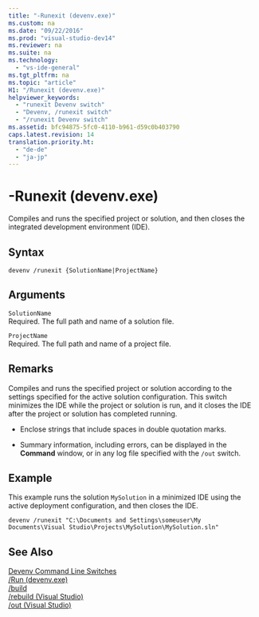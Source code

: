 ```yaml
---
title: "-Runexit (devenv.exe)"
ms.custom: na
ms.date: "09/22/2016"
ms.prod: "visual-studio-dev14"
ms.reviewer: na
ms.suite: na
ms.technology: 
  - "vs-ide-general"
ms.tgt_pltfrm: na
ms.topic: "article"
H1: "/Runexit (devenv.exe)"
helpviewer_keywords: 
  - "runexit Devenv switch"
  - "Devenv, /runexit switch"
  - "/runexit Devenv switch"
ms.assetid: bfc94875-5fc0-4110-b961-d59c0b403790
caps.latest.revision: 14
translation.priority.ht: 
  - "de-de"
  - "ja-jp"
---
```

# -Runexit (devenv.exe)
Compiles and runs the specified project or solution, and then closes the integrated development environment (IDE).  
  
## Syntax  
  
```  
devenv /runexit {SolutionName|ProjectName}  
```  
  
## Arguments  
 `SolutionName`  
 Required. The full path and name of a solution file.  
  
 `ProjectName`  
 Required. The full path and name of a project file.  
  
## Remarks  
 Compiles and runs the specified project or solution according to the settings specified for the active solution configuration. This switch minimizes the IDE while the project or solution is run, and it closes the IDE after the project or solution has completed running.  
  
-   Enclose strings that include spaces in double quotation marks.  
  
-   Summary information, including errors, can be displayed in the **Command** window, or in any log file specified with the `/out` switch.  
  
## Example  
 This example runs the solution `MySolution` in a minimized IDE using the active deployment configuration, and then closes the IDE.  
  
```  
devenv /runexit "C:\Documents and Settings\someuser\My Documents\Visual Studio\Projects\MySolution\MySolution.sln"  
```  
  
## See Also  
 [Devenv Command Line Switches](../vs140/devenv-command-line-switches.md)   
 [/Run (devenv.exe)](../vs140/-run--devenv.exe-.md)   
 [/build](../vs140/-build--devenv.exe-.md)   
 [/rebuild (Visual Studio)](../vs140/-rebuild--devenv.exe-.md)   
 [/out (Visual Studio)](../vs140/-out--devenv.exe-.md)